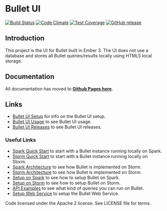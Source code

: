 # Bullet UI

[![Build Status](https://travis-ci.com/bullet-db/bullet-ui.svg?branch=master)](https://travis-ci.com/bullet-db/bullet-ui) [![Code Climate](https://codeclimate.com/github/bullet-db/bullet-ui/badges/gpa.svg)](https://codeclimate.com/github/bullet-db/bullet-ui) [![Test Coverage](https://codeclimate.com/github/bullet-db/bullet-ui/badges/coverage.svg)](https://codeclimate.com/github/bullet-db/bullet-ui/coverage) [![GitHub release](https://img.shields.io/github/release/bullet-db/bullet-ui.svg)](https://github.com/bullet-db/bullet-ui/releases/latest)

## Introduction

This project is the UI for Bullet built in Ember 3. The UI does not use a database and stores all Bullet queries/results locally using HTML5 local storage.

## Documentation

All documentation has moved to **[Github Pages here](https://bullet-db.github.io/)**.

## Links

* [Bullet UI Setup](https://bullet-db.github.io/ui/setup/) for info on the Bullet UI setup.
* [Bullet UI Usage](https://bullet-db.github.io/ui/usage/) to see Bullet UI usage.
* [Bullet UI Releases](https://bullet-db.github.io/releases/#bullet-ui) to see Bullet UI releases.

### Useful Links

* [Spark Quick Start](https://bullet-db.github.io/quick-start/spark) to start with a Bullet instance running locally on Spark.
* [Storm Quick Start](https://bullet-db.github.io/quick-start/storm) to start with a Bullet instance running locally on Storm.
* [Spark Architecture](https://bullet-db.github.io/backend/spark-architecture/) to see how Bullet is implemented on Storm.
* [Storm Architecture](https://bullet-db.github.io/backend/storm-architecture/) to see how Bullet is implemented on Storm.
* [Setup on Spark](https://bullet-db.github.io/backend/spark-setup/) to see how to setup Bullet on Spark.
* [Setup on Storm](https://bullet-db.github.io/backend/storm-setup/) to see how to setup Bullet on Storm.
* [API Examples](https://bullet-db.github.io/ws/examples/) to see what kind of queries you can run on Bullet.
* [Setup Web Service](https://bullet-db.github.io/ws/setup/) to setup the Bullet Web Service.

Code licensed under the Apache 2 license. See LICENSE file for terms.
